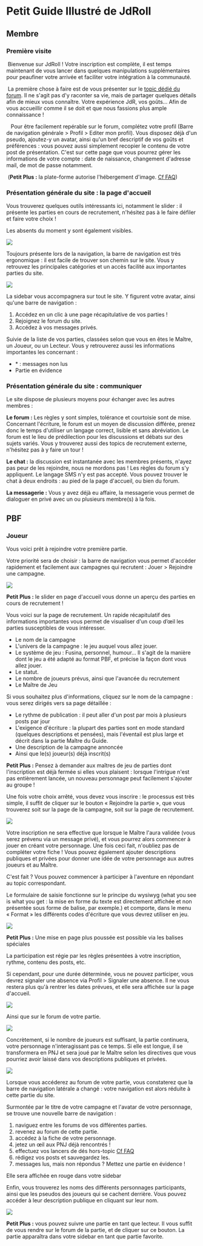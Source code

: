 
Petit Guide Illustré de JdRoll
==============================

Membre
------

### Première visite

 Bienvenue sur JdRoll ! Votre inscription est complète, il est temps
maintenant de vous lancer dans quelques manipulations supplémentaires
pour peaufiner votre arrivée et faciliter votre intégration à la
communauté.

 La première chose à faire est de vous présenter sur le [topic dédié du
forum](http://www.jdroll.org/forum/0/71/page/1). Il ne s'agit pas d'y
raconter sa vie, mais de partager quelques détails afin de mieux vous
connaître. Votre expérience JdR, vos goûts... Afin de vous accueillir
comme il se doit et que nous fassions plus ample connaissance !

 
 Pour être facilement repérable sur le forum, complétez votre profil
(Barre de navigation générale \> Profil \> Editer mon profil). Vous
disposez déjà d'un pseudo, ajoutez-y un avatar, ainsi qu'un bref
descriptif de vos goûts et préférences : vous pouvez aussi simplement
recopier le contenu de votre post de présentation. C'est sur cette page
que vous pourrez gérer les informations de votre compte : date de
naissance, changement d'adresse mail, de mot de passe notamment.

 (__Petit Plus :__ la plate-forme autorise l'hébergement d'image. [Cf FAQ](http://jdroll.org/static/faq))


### Présentation générale du site : la page d'accueil

Vous trouverez quelques outils intéressants ici, notamment le slider :
il présente les parties en cours de recrutement, n'hésitez pas à le
faire défiler et faire votre choix !

Les absents du moment y sont également visibles.

 ![](img/1_menu.png)

Toujours présente lors de la navigation, la barre de navigation est très
ergonomique : il est facile de trouver son chemin sur le site. Vous y
retrouvez les principales catégories et un accès facilité aux
importantes parties du site.

 ![](img/2_sidebar.png)


La sidebar vous accompagnera sur tout le site. Y figurent votre avatar,
ainsi qu'une barre de navigation :

1. Accédez en un clic à une page récapitulative de vos parties !
2. Rejoignez le forum du site.
3. Accédez à vos messages privés.


Suivie de la liste de vos parties, classées selon que vous en êtes le
Maître, un Joueur, ou un Lecteur. Vous y retrouverez aussi les
informations importantes les concernant :

- \* : messages non lus 
- Partie en évidence 

### Présentation générale du site : communiquer

Le site dispose de plusieurs moyens pour échanger avec les autres
membres :

__Le forum :__ Les règles y sont simples, tolérance et courtoisie
sont de mise. Concernant l'écriture, le forum est un moyen de discussion
différée, prenez donc le temps d'utiliser un langage correct, lisible et
sans abréviation. Le forum est le lieu de prédilection pour les
discussions et débats sur des sujets variés. Vous y trouverez aussi des
topics de recrutement externe, n'hésitez pas à y faire un tour !

__Le chat :__ la discussion est instantanée avec les membres
présents, n'ayez pas peur de les rejoindre, nous ne mordons pas ! Les
règles du forum s'y appliquent. Le langage SMS n'y est pas accepté. Vous
pouvez trouver le chat à deux endroits : au pied de la page d'accueil,
ou bien du forum.

__La messagerie :__ Vous y avez déjà eu affaire, la messagerie vous
permet de dialoguer en privé avec un ou plusieurs membre(s) à la fois.


PBF
---

### Joueur

Vous voici prêt à rejoindre votre première partie.

Votre priorité sera de choisir : la barre de navigation vous permet
d'accéder rapidement et facilement aux campagnes qui recrutent : Jouer
\> Rejoindre une campagne.

 ![](img/3_recrutement.png)

__Petit Plus :__ le slider en page d'accueil vous donne un aperçu des
parties en cours de recrutement !

Vous voici sur la page de recrutement. Un rapide récapitulatif des
informations importantes vous permet de visualiser d'un coup d’œil les
parties susceptibles de vous intéresser.

- Le nom de la campagne 
- L'univers de la campagne : le jeu auquel vous allez jouer. 
- Le système de jeu : Fusina, personnel, humour... Il s'agit de la
  manière dont le jeu a été adapté au format PBF, et précise la façon
  dont vous allez jouer. 
- Le statut. 
- Le nombre de joueurs prévus, ainsi que l'avancée du recrutement 
- Le Maître de Jeu 

Si vous souhaitez plus d'informations, cliquez sur le nom de la
campagne : vous serez dirigés vers sa page détaillée :

- Le rythme de publication : il peut aller d'un post par mois à
  plusieurs posts par jour 
- L'exigence d'écriture : la plupart des parties sont en mode
  standard (quelques descriptions et pensées), mais l'éventail est
  plus large et décrit dans la partie Maître du Guide. 
- Une description de la campagne annoncée 
- Ainsi que le(s) joueur(s) déjà inscrit(s) 

__Petit Plus :__ Pensez à demander aux maîtres de jeu de parties dont
l'inscription est déjà fermée si elles vous plaisent : lorsque
l'intrigue n'est pas entièrement lancée, un nouveau personnage peut
facilement s'ajouter au groupe !

Une fois votre choix arrêté, vous devez vous inscrire : le processus est
très simple, il suffit de cliquer sur le bouton « Rejoindre la partie »,
que vous trouverez soit sur la page de la campagne, soit sur la page de
recrutement.

 ![](img/4_join.png)

Votre inscription ne sera effective que lorsque le Maître l'aura validée
(vous serez prévenu via un message privé), et vous pourrez alors
commencer à jouer en créant votre personnage. Une fois ceci fait,
n'oubliez pas de compléter votre fiche ! Vous pouvez également ajouter
descriptions publiques et privées pour donner une idée de votre
personnage aux autres joueurs et au Maître.


C'est fait ? Vous pouvez commencer à participer à l'aventure en
répondant au topic correspondant.


Le formulaire de saisie fonctionne sur le principe du wysiwyg (what you
see is what you get : la mise en forme du texte est directement affichée
et non présentée sous forme de balise, par exemple.) et comporte, dans
le menu « Format » les différents codes d'écriture que vous devrez
utiliser en jeu.


![](img/5_editeur.png)


__Petit Plus :__ Une mise en page plus poussée est possible via les balises
spéciales

La participation est régie par les règles présentées à votre
inscription, rythme, contenu des posts, etc. 

Si cependant, pour une durée déterminée, vous ne pouvez participer, vous
devrez signaler une absence via Profil \> Signaler une absence. Il ne
vous restera plus qu'à rentrer les dates prévues, et elle sera affichée
sur la page d'accueil.

 ![](img/6_absent_home.png)

Ainsi que sur le forum de votre partie.

 ![](img/7_absent_partie.png)

Concrètement, si le nombre de joueurs est suffisant, la partie
continuera, votre personnage n'interagissant pas ce temps. Si elle est
longue, il se transformera en PNJ et sera joué par le Maître selon les
directives que vous pourriez avoir laissé dans vos descriptions
publiques et privées.

 ![](img/8_sidebar_partie.png)

Lorsque vous accéderez au forum de votre partie, vous constaterez que la
barre de navigation latérale a changé : votre navigation est alors
réduite à cette partie du site.

Surmontée par le titre de votre campagne et l'avatar de votre
personnage, se trouve une nouvelle barre de navigation :

1. naviguez entre les forums de vos différentes parties.
2. revenez au forum de cette partie.
3. accédez à la fiche de votre personnage.
4. jetez un œil aux PNJ déjà rencontrés !
5. effectuez vos lancers de dés hors-topic [Cf FAQ](http://jdroll.org/static/faq)
6. rédigez vos posts et sauvegardez les.
7. messages lus, mais non répondus ? Mettez une partie en évidence !

Elle sera affichée en rouge dans votre sidebar

Enfin, vous trouverez les noms des différents personnages participants,
ainsi que les pseudos des joueurs qui se cachent derrière. Vous pouvez
accéder à leur description publique en cliquant sur leur nom.

 ![](img/9_favoris.png)

__Petit Plus :__ vous pouvez suivre une partie en tant que lecteur. Il vous
suffit de vous rendre sur le forum de la partie, et de cliquer sur ce
bouton. La partie apparaîtra dans votre sidebar en tant que partie
favorite.
 
